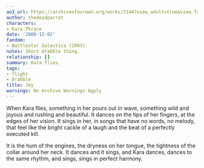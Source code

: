 ```yaml
---
ao3_url: https://archiveofourown.org/works/2144?view_adult=true&view_full_work=true
author: thedeadparrot
characters:
- Kara Thrace
date: '2008-12-02'
fandom:
- Battlestar Galactica (2003)
notes: Short drabble thing.
relationship: []
summary: Kara flies.
tags:
- flight
- Drabble
title: Joy
warnings: No Archive Warnings Apply
---
```


When Kara flies, something in her pours out in wave, something wild and joyous and rushing and beautiful. It dances on the tips of her fingers, at the edges of her vision. It sings in her, in songs that have no words, no melody, that feel like the bright cackle of a laugh and the beat of a perfectly executed kill.

It is the hum of the engines, the dryness on her tongue, the tightness of the collar around her neck. It dances and it sings, and Kara dances, dances to the same rhythm, and sings, sings in perfect harmony.